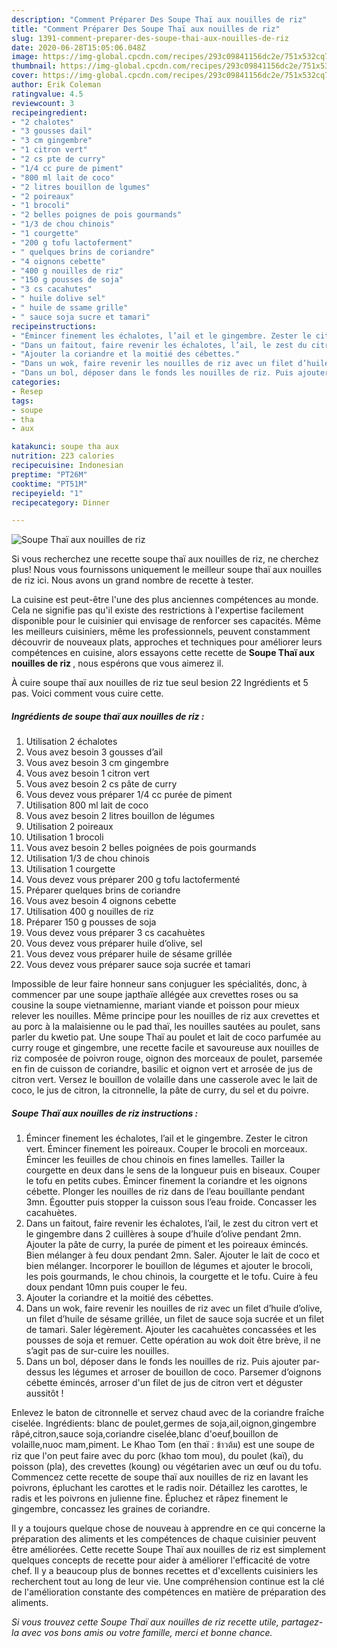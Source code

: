 ```yaml
---
description: "Comment Préparer Des Soupe Thaï aux nouilles de riz"
title: "Comment Préparer Des Soupe Thaï aux nouilles de riz"
slug: 1391-comment-preparer-des-soupe-thai-aux-nouilles-de-riz
date: 2020-06-28T15:05:06.048Z
image: https://img-global.cpcdn.com/recipes/293c09841156dc2e/751x532cq70/soupe-thai-aux-nouilles-de-riz-photo-principale-de-la-recette.jpg
thumbnail: https://img-global.cpcdn.com/recipes/293c09841156dc2e/751x532cq70/soupe-thai-aux-nouilles-de-riz-photo-principale-de-la-recette.jpg
cover: https://img-global.cpcdn.com/recipes/293c09841156dc2e/751x532cq70/soupe-thai-aux-nouilles-de-riz-photo-principale-de-la-recette.jpg
author: Erik Coleman
ratingvalue: 4.5
reviewcount: 3
recipeingredient:
- "2 chalotes"
- "3 gousses dail"
- "3 cm gingembre"
- "1 citron vert"
- "2 cs pte de curry"
- "1/4 cc pure de piment"
- "800 ml lait de coco"
- "2 litres bouillon de lgumes"
- "2 poireaux"
- "1 brocoli"
- "2 belles poignes de pois gourmands"
- "1/3 de chou chinois"
- "1 courgette"
- "200 g tofu lactoferment"
- " quelques brins de coriandre"
- "4 oignons cebette"
- "400 g nouilles de riz"
- "150 g pousses de soja"
- "3 cs cacahutes"
- " huile dolive sel"
- " huile de ssame grille"
- " sauce soja sucre et tamari"
recipeinstructions:
- "Émincer finement les échalotes, l’ail et le gingembre. Zester le citron vert. Émincer finement les poireaux. Couper le brocoli en morceaux. Émincer les feuilles de chou chinois en fines lamelles. Tailler la courgette en deux dans le sens de la longueur puis en biseaux. Couper le tofu en petits cubes. Émincer finement la coriandre et les oignons cébette. Plonger les nouilles de riz dans de l’eau bouillante pendant 3mn. Égoutter puis stopper la cuisson sous l’eau froide. Concasser les cacahuètes."
- "Dans un faitout, faire revenir les échalotes, l’ail, le zest du citron vert et le gingembre dans 2 cuillères à soupe d’huile d’olive pendant 2mn. Ajouter la pâte de curry, la purée de piment et les poireaux émincés. Bien mélanger à feu doux pendant 2mn. Saler. Ajouter le lait de coco et bien mélanger. Incorporer le bouillon de légumes et ajouter le brocoli, les pois gourmands, le chou chinois, la courgette et le tofu. Cuire à feu doux pendant 10mn puis couper le feu."
- "Ajouter la coriandre et la moitié des cébettes."
- "Dans un wok, faire revenir les nouilles de riz avec un filet d’huile d’olive, un filet d’huile de sésame grillée, un filet de sauce soja sucrée et un filet de tamari. Saler légèrement. Ajouter les cacahuètes concassées et les pousses de soja et remuer. Cette opération au wok doit être brève, il ne s’agit pas de sur-cuire les nouilles."
- "Dans un bol, déposer dans le fonds les nouilles de riz. Puis ajouter par-dessus les légumes et arroser de bouillon de coco. Parsemer d’oignons cébette émincés, arroser d&#39;un filet de jus de citron vert et déguster aussitôt !"
categories:
- Resep
tags:
- soupe
- tha
- aux

katakunci: soupe tha aux 
nutrition: 223 calories
recipecuisine: Indonesian
preptime: "PT26M"
cooktime: "PT51M"
recipeyield: "1"
recipecategory: Dinner

---
```



![Soupe Thaï aux nouilles de riz](https://img-global.cpcdn.com/recipes/293c09841156dc2e/751x532cq70/soupe-thai-aux-nouilles-de-riz-photo-principale-de-la-recette.jpg)

Si vous recherchez une recette soupe thaï aux nouilles de riz, ne cherchez plus! Nous vous fournissons uniquement le meilleur soupe thaï aux nouilles de riz ici. Nous avons un grand nombre de recette à tester.

La cuisine est peut-être l'une des plus anciennes compétences au monde. Cela ne signifie pas qu'il existe des restrictions à l'expertise facilement disponible pour le cuisinier qui envisage de renforcer ses capacités. Même les meilleurs cuisiniers, même les professionnels, peuvent constamment découvrir de nouveaux plats, approches et techniques pour améliorer leurs compétences en cuisine, alors essayons cette recette de <strong> Soupe Thaï aux nouilles de riz </strong>, nous espérons que vous aimerez il.

<!--inarticleads1-->

À cuire soupe thaï aux nouilles de riz tue seul besion 22 Ingrédients et 5 pas. Voici comment vous cuire cette.

##### Ingrédients de soupe thaï aux nouilles de riz :

1. Utilisation 2 échalotes
1. Vous avez besoin 3 gousses d’ail
1. Vous avez besoin 3 cm gingembre
1. Vous avez besoin 1 citron vert
1. Vous avez besoin 2 cs pâte de curry
1. Vous devez vous préparer 1/4 cc purée de piment
1. Utilisation 800 ml lait de coco
1. Vous avez besoin 2 litres bouillon de légumes
1. Utilisation 2 poireaux
1. Utilisation 1 brocoli
1. Vous avez besoin 2 belles poignées de pois gourmands
1. Utilisation 1/3 de chou chinois
1. Utilisation 1 courgette
1. Vous devez vous préparer 200 g tofu lactofermenté
1. Préparer  quelques brins de coriandre
1. Vous avez besoin 4 oignons cebette
1. Utilisation 400 g nouilles de riz
1. Préparer 150 g pousses de soja
1. Vous devez vous préparer 3 cs cacahuètes
1. Vous devez vous préparer  huile d’olive, sel
1. Vous devez vous préparer  huile de sésame grillée
1. Vous devez vous préparer  sauce soja sucrée et tamari


Impossible de leur faire honneur sans conjuguer les spécialités, donc, à commencer par une soupe japthaïe allégée aux crevettes roses ou sa cousine la soupe vietnamienne, mariant viande et poisson pour mieux relever les nouilles. Même principe pour les nouilles de riz aux crevettes et au porc à la malaisienne ou le pad thaï, les nouilles sautées au poulet, sans parler du kwetio pat. Une soupe Thaï au poulet et lait de coco parfumée au curry rouge et gingembre, une recette facile et savoureuse aux nouilles de riz composée de poivron rouge, oignon des morceaux de poulet, parsemée en fin de cuisson de coriandre, basilic et oignon vert et arrosée de jus de citron vert. Versez le bouillon de volaille dans une casserole avec le lait de coco, le jus de citron, la citronnelle, la pâte de curry, du sel et du poivre. 

<!--inarticleads2-->

##### Soupe Thaï aux nouilles de riz instructions :

1. Émincer finement les échalotes, l’ail et le gingembre. Zester le citron vert. Émincer finement les poireaux. Couper le brocoli en morceaux. Émincer les feuilles de chou chinois en fines lamelles. Tailler la courgette en deux dans le sens de la longueur puis en biseaux. Couper le tofu en petits cubes. Émincer finement la coriandre et les oignons cébette. Plonger les nouilles de riz dans de l’eau bouillante pendant 3mn. Égoutter puis stopper la cuisson sous l’eau froide. Concasser les cacahuètes.
1. Dans un faitout, faire revenir les échalotes, l’ail, le zest du citron vert et le gingembre dans 2 cuillères à soupe d’huile d’olive pendant 2mn. Ajouter la pâte de curry, la purée de piment et les poireaux émincés. Bien mélanger à feu doux pendant 2mn. Saler. Ajouter le lait de coco et bien mélanger. Incorporer le bouillon de légumes et ajouter le brocoli, les pois gourmands, le chou chinois, la courgette et le tofu. Cuire à feu doux pendant 10mn puis couper le feu.
1. Ajouter la coriandre et la moitié des cébettes.
1. Dans un wok, faire revenir les nouilles de riz avec un filet d’huile d’olive, un filet d’huile de sésame grillée, un filet de sauce soja sucrée et un filet de tamari. Saler légèrement. Ajouter les cacahuètes concassées et les pousses de soja et remuer. Cette opération au wok doit être brève, il ne s’agit pas de sur-cuire les nouilles.
1. Dans un bol, déposer dans le fonds les nouilles de riz. Puis ajouter par-dessus les légumes et arroser de bouillon de coco. Parsemer d’oignons cébette émincés, arroser d&#39;un filet de jus de citron vert et déguster aussitôt !


Enlevez le baton de citronnelle et servez chaud avec de la coriandre fraîche ciselée. Ingrédients: blanc de poulet,germes de soja,ail,oignon,gingembre râpé,citron,sauce soja,coriandre ciselée,blanc d&#39;oeuf,bouillon de volaille,nuoc mam,piment. Le Khao Tom (en thaï : ข้าวต้ม) est une soupe de riz que l&#39;on peut faire avec du porc (khao tom mou), du poulet (kaï), du poisson (pla), des crevettes (koung) ou végétarien avec un œuf ou du tofu. Commencez cette recette de soupe thaï aux nouilles de riz en lavant les poivrons, épluchant les carottes et le radis noir. Détaillez les carottes, le radis et les poivrons en julienne fine. Épluchez et râpez finement le gingembre, concassez les graines de coriandre. 

<!--inarticleads1-->

<p>
Il y a toujours quelque chose de nouveau à apprendre en ce qui concerne la préparation des aliments et les compétences de chaque cuisinier peuvent être améliorées. Cette recette Soupe Thaï aux nouilles de riz est simplement quelques concepts de recette pour aider à améliorer l'efficacité de votre chef. Il y a beaucoup plus de bonnes recettes et d'excellents cuisiniers les recherchent tout au long de leur vie. Une compréhension continue est la clé de l'amélioration constante des compétences en matière de préparation des aliments.
</p>

<p>
<i>Si vous trouvez cette Soupe Thaï aux nouilles de riz recette utile, partagez-la avec vos bons amis ou votre famille, merci et bonne chance.</i>
</p>
